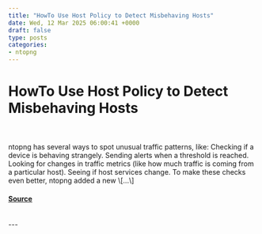 ```yaml
---
title: "HowTo Use Host Policy to Detect Misbehaving Hosts"
date: Wed, 12 Mar 2025 06:00:41 +0000
draft: false
type: posts
categories: 
- ntopng
---
```

# HowTo Use Host Policy to Detect Misbehaving Hosts

<br/>

<br/>
ntopng has several ways to spot unusual traffic patterns, like: Checking if a device is behaving strangely. Sending alerts when a threshold is reached. Looking for changes in traffic metrics (like how much traffic is coming from a particular host). Seeing if host services change. To make these checks even better, ntopng added a new \[...\]

#### [Source](https://www.ntop.org/ntopng/howto-use-host-policy-to-detect-misbehaving-hosts/)

<br/>
---
